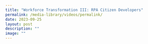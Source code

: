 ```yaml
---
title: "Workforce Transformation III: RPA Citizen Developers"
permalink: /media-library/videos/permalink/
date: 2023-09-25
layout: post
description: ""
image: ""
---
```

